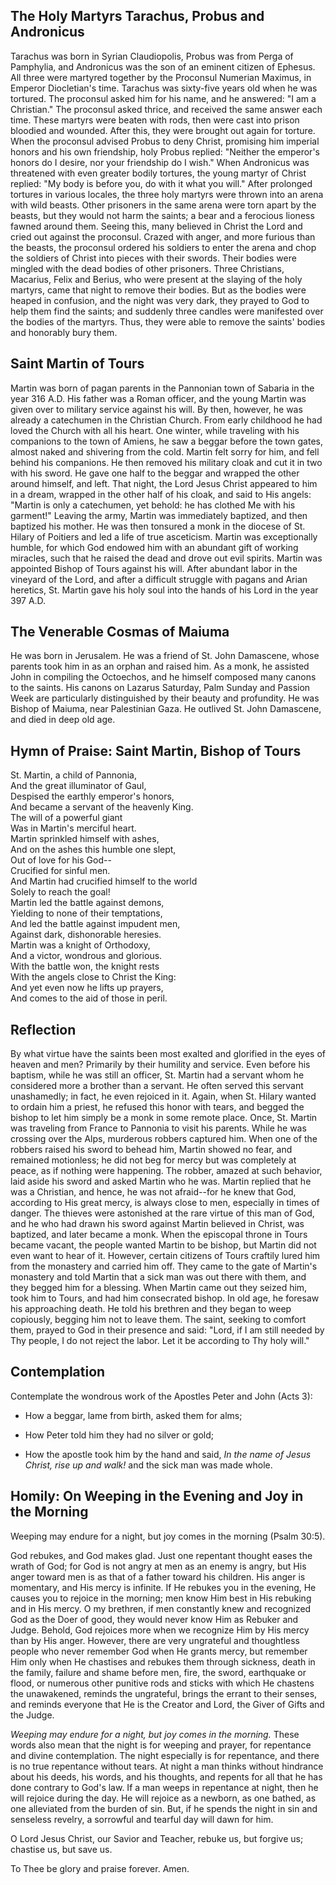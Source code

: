 ## The Holy Martyrs Tarachus, Probus and Andronicus

Tarachus was born in Syrian Claudiopolis, Probus was from Perga of Pamphylia, and Andronicus was the son of an eminent citizen of Ephesus. All three were martyred together by the Proconsul Numerian Maximus, in Emperor Diocletian's time. Tarachus was sixty-five years old when he was tortured. The proconsul asked him for his name, and he answered: "I am a Christian." The proconsul asked thrice, and received the same answer each time. These martyrs were beaten with rods, then were cast into prison bloodied and wounded. After this, they were brought out again for torture. When the proconsul advised Probus to deny Christ, promising him imperial honors and his own friendship, holy Probus replied: "Neither the emperor's honors do I desire, nor your friendship do I wish." When Andronicus was threatened with even greater bodily tortures, the young martyr of Christ replied: "My body is before you, do with it what you will." After prolonged tortures in various locales, the three holy martyrs were thrown into an arena with wild beasts. Other prisoners in the same arena were torn apart by the beasts, but they would not harm the saints; a bear and a ferocious lioness fawned around them. Seeing this, many believed in Christ the Lord and cried out against the proconsul. Crazed with anger, and more furious than the beasts, the proconsul ordered his soldiers to enter the arena and chop the soldiers of Christ into pieces with their swords. Their bodies were mingled with the dead bodies of other prisoners. Three Christians, Macarius, Felix and Berius, who were present at the slaying of the holy martyrs, came that night to remove their bodies. But as the bodies were heaped in confusion, and the night was very dark, they prayed to God to help them find the saints; and suddenly three candles were manifested over the bodies of the martyrs. Thus, they were able to remove the saints' bodies and honorably bury them.

## Saint Martin of Tours

Martin was born of pagan parents in the Pannonian town of Sabaria in the year 316 A.D. His father was a Roman officer, and the young Martin was given over to military service against his will. By then, however, he was already a catechumen in the Christian Church. From early childhood he had loved the Church with all his heart. One winter, while traveling with his companions to the town of Amiens, he saw a beggar before the town gates, almost naked and shivering from the cold. Martin felt sorry for him, and fell behind his companions. He then removed his military cloak and cut it in two with his sword. He gave one half to the beggar and wrapped the other around himself, and left. That night, the Lord Jesus Christ appeared to him in a dream, wrapped in the other half of his cloak, and said to His angels: "Martin is only a catechumen, yet behold: he has clothed Me with his garment!" Leaving the army, Martin was immediately baptized, and then baptized his mother. He was then tonsured a monk in the diocese of St. Hilary of Poitiers and led a life of true asceticism. Martin was exceptionally humble, for which God endowed him with an abundant gift of working miracles, such that he raised the dead and drove out evil spirits. Martin was appointed Bishop of Tours against his will. After abundant labor in the vineyard of the Lord, and after a difficult struggle with pagans and Arian heretics, St. Martin gave his holy soul into the hands of his Lord in the year 397 A.D.

## The Venerable Cosmas of Maiuma

He was born in Jerusalem. He was a friend of St. John Damascene, whose parents took him in as an orphan and raised him. As a monk, he assisted John in compiling the Octoechos, and he himself composed many canons to the saints. His canons on Lazarus Saturday, Palm Sunday and Passion Week are particularly distinguished by their beauty and profundity. He was Bishop of Maiuma, near Palestinian Gaza. He outlived St. John Damascene, and died in deep old age.

## Hymn of Praise: Saint Martin, Bishop of Tours

St. Martin, a child of Pannonia,  
And the great illuminator of Gaul,  
Despised the earthly emperor's honors,  
And became a servant of the heavenly King.  
The will of a powerful giant  
Was in Martin's merciful heart.  
Martin sprinkled himself with ashes,  
And on the ashes this humble one slept,  
Out of love for his God--  
Crucified for sinful men.  
And Martin had crucified himself to the world  
Solely to reach the goal!  
Martin led the battle against demons,  
Yielding to none of their temptations,  
And led the battle against impudent men,  
Against dark, dishonorable heresies.  
Martin was a knight of Orthodoxy,  
And a victor, wondrous and glorious.  
With the battle won, the knight rests  
With the angels close to Christ the King:  
And yet even now he lifts up prayers,  
And comes to the aid of those in peril.

## Reflection

By what virtue have the saints been most exalted and glorified in the eyes of heaven and men? Primarily by their humility and service. Even before his baptism, while he was still an officer, St. Martin had a servant whom he considered more a brother than a servant. He often served this servant unashamedly; in fact, he even rejoiced in it. Again, when St. Hilary wanted to ordain him a priest, he refused this honor with tears, and begged the bishop to let him simply be a monk in some remote place. Once, St. Martin was traveling from France to Pannonia to visit his parents. While he was crossing over the Alps, murderous robbers captured him. When one of the robbers raised his sword to behead him, Martin showed no fear, and remained motionless; he did not beg for mercy but was completely at peace, as if nothing were happening. The robber, amazed at such behavior, laid aside his sword and asked Martin who he was. Martin replied that he was a Christian, and hence, he was not afraid--for he knew that God, according to His great mercy, is always close to men, especially in times of danger. The thieves were astonished at the rare virtue of this man of God, and he who had drawn his sword against Martin believed in Christ, was baptized, and later became a monk. When the episcopal throne in Tours became vacant, the people wanted Martin to be bishop, but Martin did not even want to hear of it. However, certain citizens of Tours craftily lured him from the monastery and carried him off. They came to the gate of Martin's monastery and told Martin that a sick man was out there with them, and they begged him for a blessing. When Martin came out they seized him, took him to Tours, and had him consecrated bishop. In old age, he foresaw his approaching death. He told his brethren and they began to weep copiously, begging him not to leave them. The saint, seeking to comfort them, prayed to God in their presence and said: "Lord, if I am still needed by Thy people, I do not reject the labor. Let it be according to Thy holy will."

## Contemplation

Contemplate the wondrous work of the Apostles Peter and John (Acts 3):

- How a beggar, lame from birth, asked them for alms;

- How Peter told him they had no silver or gold;

- How the apostle took him by the hand and said, *In the name of Jesus Christ, rise up and walk!* and the sick man was made whole.

## Homily: On Weeping in the Evening and Joy in the Morning

Weeping may endure for a night, but joy comes in the morning (Psalm 30:5).

God rebukes, and God makes glad. Just one repentant thought eases the wrath of God; for God is not angry at men as an enemy is angry, but His anger toward men is as that of a father toward his children. His anger is momentary, and His mercy is infinite. If He rebukes you in the evening, He causes you to rejoice in the morning; men know Him best in His rebuking and in His mercy. O my brethren, if men constantly knew and recognized God as the Doer of good, they would never know Him as Rebuker and Judge. Behold, God rejoices more when we recognize Him by His mercy than by His anger. However, there are very ungrateful and thoughtless people who never remember God when He grants mercy, but remember Him only when He chastises and rebukes them through sickness, death in the family, failure and shame before men, fire, the sword, earthquake or flood, or numerous other punitive rods and sticks with which He chastens the unawakened, reminds the ungrateful, brings the errant to their senses, and reminds everyone that He is the Creator and Lord, the Giver of Gifts and the Judge.

*Weeping may endure for a night, but joy comes in the morning.* These words also mean that the night is for weeping and prayer, for repentance and divine contemplation. The night especially is for repentance, and there is no true repentance without tears. At night a man thinks without hindrance about his deeds, his words, and his thoughts, and repents for all that he has done contrary to God's law. If a man weeps in repentance at night, then he will rejoice during the day. He will rejoice as a newborn, as one bathed, as one alleviated from the burden of sin. But, if he spends the night in sin and senseless revelry, a sorrowful and tearful day will dawn for him.

O Lord Jesus Christ, our Savior and Teacher, rebuke us, but forgive us; chastise us, but save us.

To Thee be glory and praise forever. Amen.
